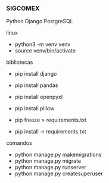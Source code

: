 ### SIGCOMEX
Python Django PostgreSQL


linux
- python3 -m venv venv
- source venv/bin/activate

bibliotecas
- pip install django
- pip install pandas
- pip install openpyxl
- pip install pillow

- pip freeze > requirements.txt
- pip install -r requirements.txt

comandos
- python manage.py makemigrations
- python manage.py migrate
- python manage.py runserver
- python manage.py createsuperuser
